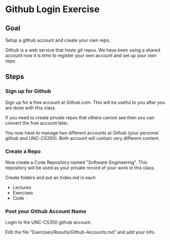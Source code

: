 # Github Login Exercise

## Goal

Setup a github account and create your own repo.

Github is a web service that hosts git repos.  We have been using a shared account
now it is time to register your own account and set up your own repo.


## Steps

### Sign up for Github

Sign up for a free account at Github.com.  This will be useful to you after you
are done with this class.

If you need to create private repos that others cannot see then you can convert 
the free account later.

You now have to manage two different accounts at Github (your personal github and
UNC-CS350).  Both account will contain very different content.

### Create a Repo

Now create a Code Repository named "Software-Engineering".  This repository will 
be used as your private record of your work in this class.

Create folders and put an Index.md in each

* Lectures
* Exercises
* Code

### Post your Github Account Name

Login to the UNC-CS350 github account.

Edit the file "Exercises/Results/Github-Accounts.md" and add your info.

